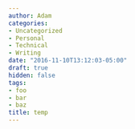 ```yaml
---
author: Adam
categories:
- Uncategorized
- Personal
- Technical
- Writing
date: "2016-11-10T13:12:03-05:00"
draft: true
hidden: false
tags:
- foo
- bar
- baz
title: temp
---
```

